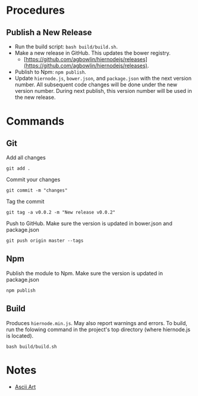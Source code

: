 
# Procedures


## Publish a New Release

- Run the build script: `bash build/build.sh`.
- Make a new release in GitHub. This updates the bower registry.
	- [https://github.com/agbowlin/hiernodejs/releases](https://github.com/agbowlin/hiernodejs/releases).
- Publish to Npm: `npm publish`.
- Update `hiernode.js`, `bower.json`, and `package.json` with the next version number.
	All subsequent code changes will be done under the new version number.
	During next publish, this version number will be used in the new release.


# Commands

## Git

Add all changes

	git add .

Commit your changes

	git commit -m "changes"

Tag the commit

	git tag -a v0.0.2 -m "New release v0.0.2"

Push to GitHub.
Make sure the version is updated in bower.json and package.json

	git push origin master --tags

## Npm

Publish the module to Npm.
Make sure the version is updated in package.json

	npm publish


## Build

Produces `hiernode.min.js`. May also report warnings and errors.
To build, run the folowing command in the project's top directory (where hiernode.js is located).

	bash build/build.sh


# Notes

- [Ascii Art](http://patorjk.com/software/taag/#p=display&c=c%2B%2B&f=Dr%20Pepper)

